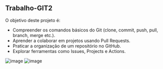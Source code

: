 ## Trabalho-GIT2

  O objetivo deste projeto é:
 
- Compreender os comandos básicos do Git (clone, commit, push, pull, branch, merge etc.).
- Aprender a colaborar em projetos usando Pull Requests.
- Praticar a organização de um repositório no GitHub.
- Explorar ferramentas como Issues, Projects e Actions.

![image](https://github.com/user-attachments/assets/b02f621f-12fe-4c42-86f9-205daa9358a3)
![image](https://github.com/user-attachments/assets/77ce38b4-092a-4c82-b681-943e44cc07a1)

